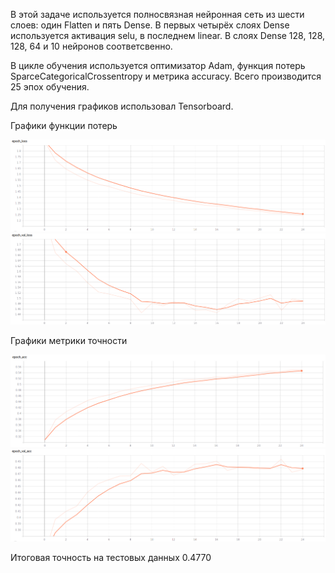 В этой задаче используется полносвязная нейронная сеть из шести слоев: один Flatten и пять Dense. В первых четырёх слоях Dense используется активация selu, в последнем linear. В слоях Dense 128, 128, 128, 64 и 10 нейронов соответсвенно.

В цикле обучения используется оптимизатор Adam, функция потерь SparceCategoricalCrossentropy и метрика accuracy. Всего производится 25 эпох обучения.

Для получения графиков использовал Tensorboard.

Графики функции потерь

![Image alt](https://github.com/TorbenkoEgor/Lab_1/blob/master/epoch_loss.png)
![Image alt](https://github.com/TorbenkoEgor/Lab_1/blob/master/epoch_val_loss.png)


Графики метрики точности

![Image alt](https://github.com/TorbenkoEgor/Lab_1/blob/master/epoch_acc.png)
![Image alt](https://github.com/TorbenkoEgor/Lab_1/blob/master/epoch_val_acc.png)

Итоговая точность на тестовых данных 0.4770
